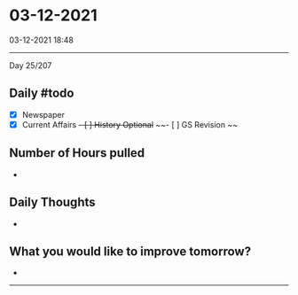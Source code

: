 # 03-12-2021
03-12-2021 18:48

---

Day 25/207

## Daily #todo 

- [x] Newspaper
- [x] Current Affairs
~~- [ ] History Optional~~
~~- [ ] GS Revision ~~

## Number of Hours pulled 
- 

## Daily Thoughts
- 


## What you would like to improve tomorrow?
- 



--- 

